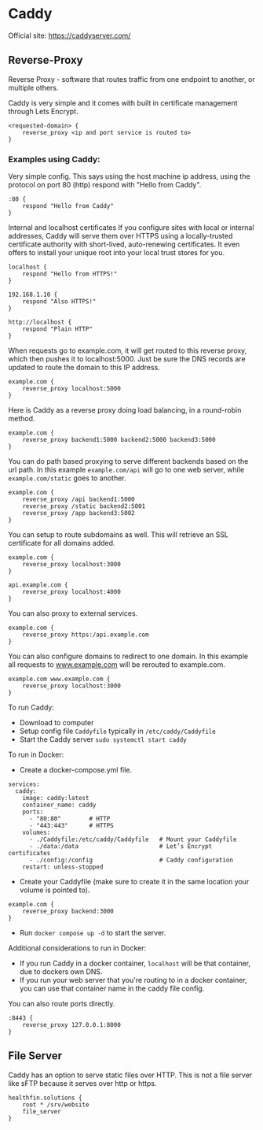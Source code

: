 # Caddy

Official site: https://caddyserver.com/

## Reverse-Proxy

Reverse Proxy - software that routes traffic from one endpoint to another, or multiple others.

Caddy is very simple and it comes with built in certificate management through Lets Encrypt. 

```caddy
<requested-domain> {
    reverse_proxy <ip and port service is routed to>
}
```

### Examples using Caddy:

Very simple config. This says using the host machine ip address, using the protocol on port 80 (http)
respond with "Hello from Caddy".

```caddy
:80 {
    respond "Hello from Caddy"
}
```

Internal and localhost certificates
If you configure sites with local or internal addresses, Caddy will serve them over HTTPS 
using a locally-trusted certificate authority with short-lived, auto-renewing certificates. 
It even offers to install your unique root into your local trust stores for you.
```caddy
localhost {
	respond "Hello from HTTPS!"
}

192.168.1.10 {
	respond "Also HTTPS!"
}

http://localhost {
	respond "Plain HTTP"
}
```

When requests go to example.com, it will get routed
to this reverse proxy, which then pushes it to localhost:5000. Just be sure the DNS
records are updated to route the domain to this IP address.
```caddy
example.com {
    reverse_proxy localhost:5000
}
```

Here is Caddy as a reverse proxy doing load balancing, in a round-robin method.
```caddy
example.com {
    reverse_proxy backend1:5000 backend2:5000 backend3:5000
}
```

You can do path based proxying to serve different backends based on the url path. In this 
example ``example.com/api`` will go to one web server, while ``example.com/static`` goes to another.
```caddy
example.com {
    reverse_proxy /api backend1:5000
    reverse_proxy /static backend2:5001
    reverse_proxy /app backend3:5002
}
```

You can setup to route subdomains as well. This will retrieve an SSL certificate for all domains added.
```caddy
example.com {
    reverse_proxy localhost:3000
}

api.example.com {
    reverse_proxy localhost:4000
}
```

You can also proxy to external services.
```caddy
example.com {
    reverse_proxy https:/api.example.com
}
```

You can also configure domains to redirect to one domain. In this example all requests to 
www.example.com will be rerouted to example.com. 
```caddy
example.com www.example.com {
    reverse_proxy localhost:3000
}
```

To run Caddy:

- Download to computer
- Setup config file ``Caddyfile`` typically in ``/etc/caddy/Caddyfile``
- Start the Caddy server ``sudo systemctl start caddy``

To run in Docker:

- Create a docker-compose.yml file.
```docker-compose
services:
  caddy:
    image: caddy:latest
    container_name: caddy
    ports:
      - "80:80"        # HTTP
      - "443:443"      # HTTPS
    volumes:
      - ./Caddyfile:/etc/caddy/Caddyfile   # Mount your Caddyfile
      - ./data:/data                       # Let’s Encrypt certificates
      - ./config:/config                   # Caddy configuration
    restart: unless-stopped
```

- Create your Caddyfile (make sure to create it in the same location your volume is pointed to).
```caddy
example.com {
    reverse_proxy backend:3000
}
```
- Run ``docker compose up -d`` to start the server.

Additional considerations to run in Docker:

- If you run Caddy in a docker container, ``localhost`` will be that container, due to dockers own DNS.
- If you run your web server that you're routing to in a docker container, you can use that container name
    in the caddy file config.

You can also route ports directly.

```
:8443 {
    reverse_proxy 127.0.0.1:8000
}
```

## File Server

Caddy has an option to serve static files over HTTP. This is not a file server like sFTP
because it serves over http or https.

```caddy
healthfin.solutions {
    root * /srv/website
    file_server
}
```


